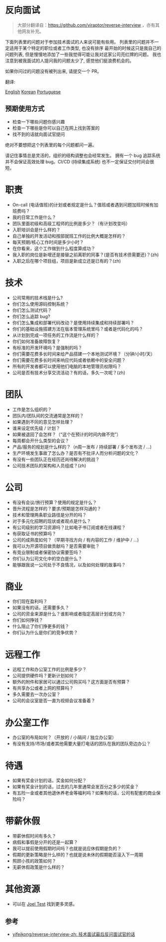 # 反向面试

> 大部分翻译自：https://github.com/viraptor/reverse-interview ，亦有其他网友补充。

下面列表里的问题对于参加技术面试的人来说可能有些用。
列表里的问题并不一定适用于某个特定的职位或者工作类型, 也没有排序
最开始的时候这只是我自己的问题列表, 但是慢慢地添加了一些我觉得可能让我对这家公司亮红牌的问题。
我也注意到被我面试的人提问我的问题太少了, 感觉他们挺浪费机会的。

如果你问过的问题没有被列出来, 请提交一个 PR。

翻译:

[English](https://github.com/viraptor/reverse-interview)
[Korean](https://github.com/JaeYeopHan/Interview_Question_for_Beginner/blob/master/Reverse_Interview/README.md)
[Portuguese](https://github.com/viraptor/reverse-interview/blob/master/translations/PORTUGUESE.md)

## 预期使用方式

- 检查一下哪些问题你感兴趣
- 检查一下哪些是你可以自己在网上找到答案的
- 找不到的话就向面试官提问

绝对不要想把这个列表里的每个问题都问一遍。

请记住事情总是灵活的，组织的结构调整也会经常发生。
拥有一个 bug 追踪系统并不会保证高效处理 bug。CI/CD (持续集成系统) 也不一定保证交付时间会很短。


# 职责

- On-call (电话值班)的计划或者规定是什么？值班或者遇到问题加班时候有加班费吗？
- 我的日常工作是什么？
- 团队里面初级和高级工程师的比例是多少？（有计划改变吗）
- 入职培训会是什么样的？
- 自己单独的开发活动和按部就班工作的比例大概是怎样的？
- 每天预期/核心工作时间是多少小时？
- 在你看来，这个工作做到什么程度算成功？
- 我入职的岗位是新增还是接替之前离职的同事？(是否有技术债需要还)？(zh)
- 入职之后在哪个项目组，项目是新成立还是已有的？(zh)

# 技术

- 公司常用的技术栈是什么?
- 你们怎么使用源码控制系统？
- 你们怎么测试代码？
- 你们怎么追踪 bug?
- 你们怎么集成和部署代码改动？是使用持续集成和持续部署吗？
- 你们的基础设施搭建方法在版本管理系统里吗？或者是代码化的吗？
- 从计划到完成一项任务的工作流是什么样的？
- 你们如何准备故障恢复？
- 有标准的开发环境吗？是强制的吗？
- 你们需要花费多长时间来给产品搭建一个本地测试环境？（分钟/小时/天）
- 你们需要花费多长时间来响应代码或者依赖中的安全问题？
- 所有的开发者都可以使用他们电脑的本地管理员权限吗？
- 公司是否有技术分享交流活动？有的话，多久一次呢？(zh)

# 团队

- 工作是怎么组织的？
- 团队内/团队间的交流通常是怎样的？
- 如果遇到不同的意见怎样处理？
- 谁来设定优先级 / 计划？
- 如果被退回了会怎样？（“这个在预计的时间内做不完”）
- 每周都会开什么类型的会议？
- 产品/服务的规划是什么样的？（n周一发布 / 持续部署 / 多个发布流 / ...)
- 生产环境发生事故了怎么办？是否有不批评人而分析问题的文化？
- 有没有一些团队正在经历还尚待解决的挑战？
- 公司技术团队的架构和人员组成？(zh)
  

# 公司

- 有没有会议/旅行预算？使用的规定是什么？
- 晋升流程是怎样的？要求/预期是怎样沟通的？
- 技术和管理两条职业路径是分开的吗？
- 对于多元化招聘的现状或者观点是什么？
- 有公司级别的学习资源吗？比如电子书订阅或者在线课程？
- 有获取证书的预算吗？
- 公司的成熟度如何？（早期寻找方向 / 有内容的工作 / 维护中 / ...)
- 我可以为开源项目做贡献吗？是否需要审批？
- 有竞业限制或者保密协议需要签吗？
- 你们认为公司文化中的空白是什么？
- 能够跟我说一公司处于不良情况，以及如何处理的故事吗？

# 商业

- 你们现在盈利吗？
- 如果没有的话，还需要多久？
- 公司的资金来源是什么？谁影响或者指定高层计划或方向？
- 你们如何挣钱？
- 什么阻止了你们挣更多的钱？
- 你们认为什么是你们的竞争优势？

# 远程工作

- 远程工作和办公室工作的比例是多少？
- 公司提供硬件吗？更新计划如何？
- 额外的附件和家居可以通过公司购买吗？这方面是否有预算？
- 有共享办公或者上网的预算吗？
- 多久需要去一次办公室？
- 公司的会议室是否一直为视频会议准备着？

# 办公室工作

- 办公室的布局如何？（开放的 / 小隔间 / 独立办公室）
- 有没有支持/市场/或者其他需要大量打电话的团队在我的团队旁边办公？

# 待遇

- 如果有奖金计划的话，奖金如何分配？
- 如果有奖金计划的话，过去的几年里通常会发百分之多少的奖金？
- 有五险一金或者其他退休养老金等福利吗？如果有的话，公司有配套的商业保险吗？

# 带薪休假

- 带薪休假时间有多久？
- 病假和事假是分开的还是一起算？
- 我可以提前使用假期时间吗？也就是说应休假期是负的？
- 假期的更新策略是什么样的？也就是说未休的假期能否滚入下一周期
- 照顾小孩的政策如何？
- 无薪休假政策是什么样的？

# 其他资源

- 可以在 [Joel Test](https://www。joelonsoftware。com/2000/08/09/the-joel-test-12-steps-to-better-code/) 找到更多灵感。

## 参考

* [yifeikong/reverse-interview-zh: 技术面试最后反问面试官的话](https://github.com/yifeikong/reverse-interview-zh)